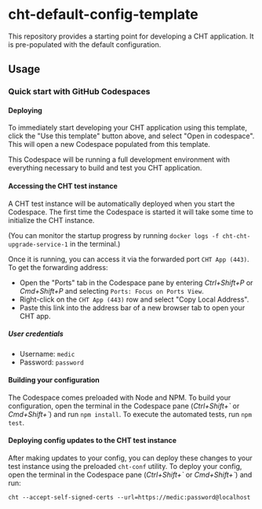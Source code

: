 # cht-default-config-template

This repository provides a starting point for developing a CHT application.  It is pre-populated with the default configuration.

## Usage

### Quick start with GitHub Codespaces

#### Deploying

To immediately start developing your CHT application using this template, click the "Use this template" button above, and select "Open in codespace".  This will open a new Codespace populated from this template.

This Codespace will be running a full development environment with everything necessary to build and test you CHT application. 

#### Accessing the CHT test instance

A CHT test instance will be automatically deployed when you start the Codespace. The first time the Codespace is started it will take some time to initialize the CHT instance.

(You can monitor the startup progress by running `docker logs -f cht-cht-upgrade-service-1` in the terminal.)

Once it is running, you can access it via the forwarded port `CHT App (443)`.  To get the forwarding address: 

- Open the "Ports" tab in the Codespace pane by entering _Ctrl+Shift+P_ or _Cmd+Shift+P_ and selecting `Ports: Focus on Ports View`.
- Right-click on the `CHT App (443)` row and select "Copy Local Address".
- Paste this link into the address bar of a new browser tab to open your CHT app.

##### User credentials

- Username: `medic`
- Password: `password`

#### Building your configuration

The Codespace comes preloaded with Node and NPM. To build your configuration, open the terminal in the Codespace pane (_Ctrl+Shift+\`_ or _Cmd+Shift+\`_) and run `npm install`.  To execute the automated tests, run `npm test`.

#### Deploying config updates to the CHT test instance

After making updates to your config, you can deploy these changes to your test instance using the preloaded `cht-conf` utility.  To deploy your config, open the terminal in the Codespace pane (_Ctrl+Shift+\`_ or _Cmd+Shift+\`_) and run: 

```shell
cht --accept-self-signed-certs --url=https://medic:password@localhost
```
